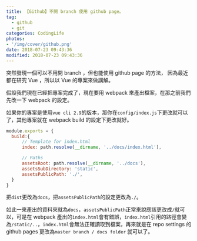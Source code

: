 ```yaml
---
title: 【Github】不開 branch 使用 github page。
tag:
  - github
  - git
categories: CodingLife
photos:
- '/img/cover/github.png'
date: 2018-07-23 09:43:36
modified: 2018-07-23 09:43:36
---
```


突然發現一個可以不用開 branch ，但也能使用 github page 的方法，
因為最近都在研究 Vue ，所以以 Vue 的專案來做講解。

<!--more-->

假設我們現在已經把專案完成了，現在要用 webpack 來產出檔案，在那之前我們先改一下 webpack 的設定。

如果你的專案是使用`vue cli 2.9`的版本，那你在`config/index.js`下更改就可以了，其他專案就在 webpack build 的設定下更改就好。

```js
module.exports = {
  build:{
      // Template for index.html
      index: path.resolve(__dirname, '../docs/index.html'),

      // Paths
      assetsRoot: path.resolve(__dirname, '../docs'),
      assetsSubDirectory: 'static',
      assetsPublicPath: './',
  }
}
```
把`dist`更改為`docs`，把`assetsPublicPath`的設定更改為`./`。

如此一來產出的資料夾就為`docs`，`assetsPublicPath`正常來說應該更改成`/`就可以，可是在 webpack 產出的`index.html`會有錯誤，`index.html`引用的路徑會變為`/static/..`，`index.html`會無法正確讀取到檔案，再來就是在 repo settings 的 github pages 更改為`master branch / docs folder` 就可以了。